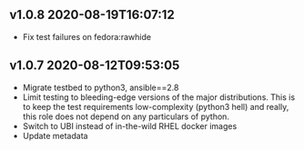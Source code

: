 v1.0.8 2020-08-19T16:07:12
--------------------------

* Fix test failures on fedora:rawhide

v1.0.7 2020-08-12T09:53:05
--------------------------

* Migrate testbed to python3, ansible==2.8
* Limit testing to bleeding-edge versions of the major distributions.
  This is to keep the test requirements low-complexity (python3 hell)
  and really, this role does not depend on any particulars of python.
* Switch to UBI instead of in-the-wild RHEL docker images
* Update metadata
